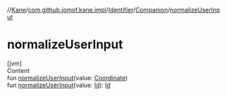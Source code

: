 //[Kane](../../../index.md)/[com.github.jomof.kane.impl](../../index.md)/[Identifier](../index.md)/[Companion](index.md)/[normalizeUserInput](normalize-user-input.md)



# normalizeUserInput  
[jvm]  
Content  
fun [normalizeUserInput](normalize-user-input.md)(value: [Coordinate](../../-coordinate/index.md))  
fun [normalizeUserInput](normalize-user-input.md)(value: [Id](../../index.md#%5Bcom.github.jomof.kane.impl%2FId%2F%2F%2FPointingToDeclaration%2F%5D%2FClasslikes%2F-1386623462)): [Id](../../index.md#%5Bcom.github.jomof.kane.impl%2FId%2F%2F%2FPointingToDeclaration%2F%5D%2FClasslikes%2F-1386623462)  



